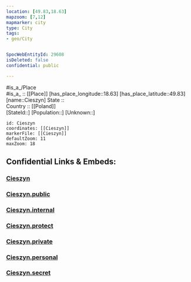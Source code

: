 ```yaml
---
location: [49.83,18.63] 
mapzoom: [7,12] 
mapmarker: city 
type: City
tags:
- geo/City


SpocWebEntityId: 29608
isDeleted: false
confidential: public

---
```

#is_a_/Place  
#is_a_ :: [[Place]] 
[has_place_longitude::18.63] 
[has_place_latitude::49.83] 
[name::Cieszyn] 
State ::  
Country :: [[Poland]]  
[StateId::] 
[Population::] 
[Unknown::] 


```leaflet
id: Cieszyn
coordinates: [[Cieszyn]] 
markerFile: [[Cieszyn]] 
defaultZoom: 11 
maxZoom: 18
```


## Confidential Links & Embeds: 

### [Cieszyn](/_Standards/Earth/Continent/Europe/Europe~East/Poland/Provinces~Poland/Silesian/City/Cieszyn.md) 

### [Cieszyn.public](/_public/Earth/Continent/Europe/Europe~East/Poland/Provinces~Poland/Silesian/City/Cieszyn.public.md) 

### [Cieszyn.internal](/_internal/Earth/Continent/Europe/Europe~East/Poland/Provinces~Poland/Silesian/City/Cieszyn.internal.md) 

### [Cieszyn.protect](/_protect/Earth/Continent/Europe/Europe~East/Poland/Provinces~Poland/Silesian/City/Cieszyn.protect.md) 

### [Cieszyn.private](/_private/Earth/Continent/Europe/Europe~East/Poland/Provinces~Poland/Silesian/City/Cieszyn.private.md) 

### [Cieszyn.personal](/_personal/Earth/Continent/Europe/Europe~East/Poland/Provinces~Poland/Silesian/City/Cieszyn.personal.md) 

### [Cieszyn.secret](/_secret/Earth/Continent/Europe/Europe~East/Poland/Provinces~Poland/Silesian/City/Cieszyn.secret.md)

